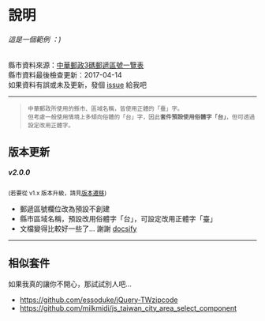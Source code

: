 # 說明

###### 這是一個範例 ：)
<div role="tw-city-selector"></div>

縣市資料來源：[中華郵政3碼郵遞區號一覽表](http://download.post.gov.tw/post/download/103.12.25-%E8%87%BA%E7%81%A3%E5%9C%B0%E5%8D%80%E9%83%B5%E9%81%9E%E5%8D%80%E8%99%9F%E5%89%8D3%E7%A2%BC%E4%B8%80%E8%A6%BD%E8%A1%A8.xls)<br>
縣市資料最後檢查更新：2017-04-14<br>
如果資料有誤或未及更新，發個 [issue](https://github.com/dennykuo/tw-city-selector/issues ':target=_blank') 給我吧

<hr>

> <small>中華郵政所使用的縣市、區域名稱，皆使用正體的「臺」字。<br>但考慮一般使用情境上多傾向俗體的「台」字，因此**套件預設使用俗體字「台」**，但可透過設定改用正體字。</small>

## 版本更新

##### v2.0.0

<small>(若要從 v1.x 版本升級，請見[版本遷移](migrate))</small>

- 郵遞區號欄位改為預設不創建
- 縣市區域名稱，預設改用俗體字「台」，可設定改用正體字「臺」
- 文檔變得比較好一些了... 謝謝 [docsify](https://docsify.js.org)

<hr>

## 相似套件

如果我真的讓你不開心，那試試別人吧...

- https://github.com/essoduke/jQuery-TWzipcode
- https://github.com/milkmidi/js_taiwan_city_area_select_component


<script>
  new TwCitySelector();
</script>
